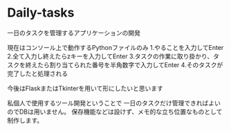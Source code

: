 # Daily-tasks
一日のタスクを管理するアプリケーションの開発

現在はコンソール上で動作するPythonファイルのみ
1.やることを入力してEnter
2.全て入力し終えたらzキーを入力してEnter
3.タスクの作業に取り掛かり、タスクを終えたら割り当てられた番号を半角数字で入力してEnter
4.そのタスクが完了したと処理される

今後はFlaskまたはTkinterを用いて形にしたいと思います

私個人で使用するツール開発ということで
一日のタスクだけ管理できればよいのでDBは用いません。
保存機能などは設けず、メモ的な立ち位置なものとして制作します。
